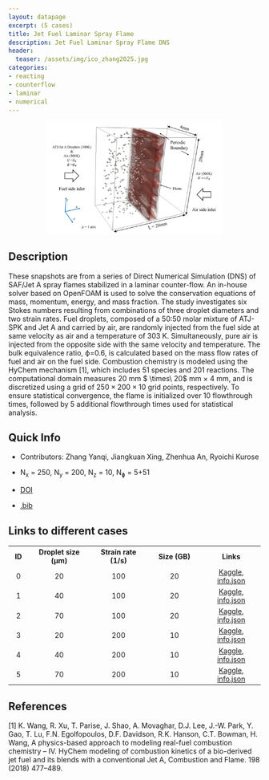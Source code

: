 ```yaml
---
layout: datapage
excerpt: (5 cases)
title: Jet Fuel Laminar Spray Flame
description: Jet Fuel Laminar Spray Flame DNS
header:
  teaser: /assets/img/ico_zhang2025.jpg
categories: 
- reacting
- counterflow
- laminar
- numerical
---
```


<div style="text-align: center;">
    <img src="./assets/img/zhang2025.png" alt="Image 1" style="max-width: 70%;">
</div>

## Description
These snapshots are from a series of Direct Numerical Simulation (DNS) of SAF/Jet A spray flames stabilized in a laminar counter-flow. An in-house solver based on OpenFOAM is used to solve the conservation equations of mass, momentum, energy, and mass fraction. The study investigates six Stokes numbers resulting from combinations of three droplet diameters and two strain rates. Fuel droplets, composed of a 50:50 molar mixture of ATJ-SPK and Jet A and carried by air, are randomly injected from the fuel side at same velocity as air and a temperature of 303 K. Simultaneously, pure air is injected from the opposite side with the same velocity and temperature. The bulk equivalence ratio, ϕ=0.6, is calculated based on the mass flow rates of fuel and air on the fuel side. Combustion chemistry is modeled using the HyChem mechanism [1], which includes 51 species and 201 reactions. The computational domain measures $20$ mm $ \times\ 20$ mm $\times\ 4$ mm, and is discretized using a grid of $250 \times 200 \times 10$ grid points, respectively. To ensure statistical convergence, the flame is initialized over 10 flowthrough times, followed by 5 additional flowthrough times used for statistical analysis.

## Quick Info
* Contributors: Zhang Yanqi, Jiangkuan Xing, Zhenhua An, Ryoichi Kurose
* N<sub>x</sub> = 250, N<sub>y</sub> = 200, N<sub>z</sub> = 10, N<sub>&#632;</sub> = 5+51

* <a href="https://doi.org/10.1016/j.fuel.2025.135757">DOI</a>
* <a href="./assets/bib/zhang2025.bib">.bib</a>

## Links to different cases

<script src="./assets/js/table.js"></script>

<table align="center">
    <tr class="header">
    <th style="width:2%;">ID</th>
    <th style="width:10%;">Droplet size (μm)</th>
    <th style="width:10%;">Strain rate (1/s)</th>
    <th style="width:10%;">Size (GB)</th>
      <!-- <th style="width:60%;">Article</th> -->
    <th style="width:8%;">Links</th>
    </tr>
    <tr>       
        <td align="center"> 0 </td>
        <td align="center">20</td>
        <td align="center">100</td>
        <td align="center">20</td>
        <td align="center">
        <a href="https://www.kaggle.com/datasets/blastnet/saf-jeta-spray-laminar-counterflow-case1">Kaggle</a>, <a href="./assets/json/zhang2025/laminar-counterflow-case1-info.json">info.json</a><BR>
        </td>
    </tr>
    <tr>       
        <td align="center"> 1 </td>
        <td align="center">40</td>
        <td align="center">100</td>
        <td align="center">20</td>
        <td align="center">
        <a href="https://www.kaggle.com/datasets/blastnet/saf-jeta-spray-laminar-counterflow-case2">Kaggle</a>, <a href="./assets/json/zhang2025/laminar-counterflow-case2-info.json">info.json</a><BR>
        </td>
    </tr>
    <tr>       
        <td align="center"> 2 </td>
        <td align="center">70</td>
        <td align="center">100</td>
        <td align="center">20</td>
        <td align="center">
        <a href="https://www.kaggle.com/datasets/blastnet/saf-jeta-spray-laminar-counterflow-case3">Kaggle</a>, <a href="./assets/json/zhang2025/laminar-counterflow-case3-info.json">info.json</a><BR>
        </td>
    </tr>
    <tr>       
        <td align="center"> 3 </td>
        <td align="center">20</td>
        <td align="center">200</td>
        <td align="center">10</td>
        <td align="center">
        <a href="https://www.kaggle.com/datasets/blastnet/saf-jeta-spray-laminar-counterflow-case4">Kaggle</a>, <a href="./assets/json/zhang2025/laminar-counterflow-case4-info.json">info.json</a><BR>
        </td>
    </tr>
    <tr>       
        <td align="center"> 4 </td>
        <td align="center">40</td>
        <td align="center">200</td>
        <td align="center">10</td>
        <td align="center">
        <a href="https://www.kaggle.com/datasets/blastnet/saf-jeta-spray-laminar-counterflow-case5">Kaggle</a>, <a href="./assets/json/zhang2025/laminar-counterflow-case5-info.json">info.json</a><BR>
        </td>
    </tr>
    <tr>       
        <td align="center"> 5 </td>
        <td align="center">70</td>
        <td align="center">200</td>
        <td align="center">10</td>
        <td align="center">
        <a href="https://www.kaggle.com/datasets/blastnet/saf-jeta-spray-laminar-counterflow-case6">Kaggle</a>, <a href="./assets/json/zhang2025/laminar-counterflow-case6-info.json">info.json</a><BR>
        </td>
    </tr>
</table>

## References
[1] K. Wang, R. Xu, T. Parise, J. Shao, A. Movaghar, D.J. Lee, J.-W. Park, Y. Gao, T. Lu, F.N. Egolfopoulos, D.F. Davidson, R.K. Hanson, C.T. Bowman, H. Wang, A physics-based approach to modeling real-fuel combustion chemistry – IV. HyChem modeling of combustion kinetics of a bio-derived jet fuel and its blends with a conventional Jet A, Combustion and Flame. 198 (2018) 477–489.

